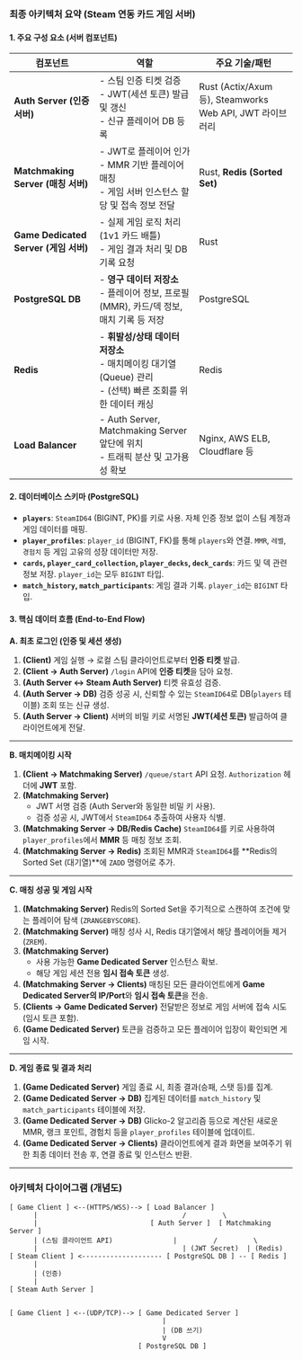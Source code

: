### 최종 아키텍처 요약 (Steam 연동 카드 게임 서버)

#### 1. 주요 구성 요소 (서버 컴포넌트)

| 컴포넌트                              | 역할                                                                                                        | 주요 기술/패턴                                           |
| ------------------------------------- | ----------------------------------------------------------------------------------------------------------- | -------------------------------------------------------- |
| **Auth Server (인증 서버)**           | - 스팀 인증 티켓 검증<br>- JWT(세션 토큰) 발급 및 갱신<br>- 신규 플레이어 DB 등록                           | Rust (Actix/Axum 등), Steamworks Web API, JWT 라이브러리 |
| **Matchmaking Server (매칭 서버)**    | - JWT로 플레이어 인가<br>- MMR 기반 플레이어 매칭<br>- 게임 서버 인스턴스 할당 및 접속 정보 전달            | Rust, **Redis (Sorted Set)**                             |
| **Game Dedicated Server (게임 서버)** | - 실제 게임 로직 처리 (1v1 카드 배틀)<br>- 게임 결과 처리 및 DB 기록 요청                                   | Rust                                                     |
| **PostgreSQL DB**                     | - **영구 데이터 저장소**<br>- 플레이어 정보, 프로필(MMR), 카드/덱 정보, 매치 기록 등 저장                   | PostgreSQL                                               |
| **Redis**                             | - **휘발성/상태 데이터 저장소**<br>- 매치메이킹 대기열(Queue) 관리<br>- (선택) 빠른 조회를 위한 데이터 캐싱 | Redis                                                    |
| **Load Balancer**                     | - Auth Server, Matchmaking Server 앞단에 위치<br>- 트래픽 분산 및 고가용성 확보                             | Nginx, AWS ELB, Cloudflare 등                            |

#### 2. 데이터베이스 스키마 (PostgreSQL)

- **`players`**: `SteamID64` (BIGINT, PK)를 키로 사용. 자체 인증 정보 없이 스팀 계정과 게임 데이터를 매핑.
- **`player_profiles`**: `player_id` (BIGINT, FK)를 통해 `players`와 연결. `MMR`, `레벨`, `경험치` 등 게임 고유의 성장 데이터만 저장.
- **`cards`, `player_card_collection`, `player_decks`, `deck_cards`**: 카드 및 덱 관련 정보 저장. `player_id`는 모두 `BIGINT` 타입.
- **`match_history`, `match_participants`**: 게임 결과 기록. `player_id`는 `BIGINT` 타입.

#### 3. 핵심 데이터 흐름 (End-to-End Flow)

**A. 최초 로그인 (인증 및 세션 생성)**

1.  **(Client)** 게임 실행 → 로컬 스팀 클라이언트로부터 **인증 티켓** 발급.
2.  **(Client → Auth Server)** `/login` API에 **인증 티켓**을 담아 요청.
3.  **(Auth Server ↔ Steam Auth Server)** 티켓 유효성 검증.
4.  **(Auth Server → DB)** 검증 성공 시, 신뢰할 수 있는 `SteamID64`로 DB(`players` 테이블) 조회 또는 신규 생성.
5.  **(Auth Server → Client)** 서버의 비밀 키로 서명된 **JWT(세션 토큰)** 발급하여 클라이언트에게 전달.

---

**B. 매치메이킹 시작**

1.  **(Client → Matchmaking Server)** `/queue/start` API 요청. `Authorization` 헤더에 **JWT** 포함.
2.  **(Matchmaking Server)**
    - JWT 서명 검증 (Auth Server와 동일한 비밀 키 사용).
    - 검증 성공 시, JWT에서 `SteamID64` 추출하여 사용자 식별.
3.  **(Matchmaking Server → DB/Redis Cache)** `SteamID64`를 키로 사용하여 `player_profiles`에서 **MMR** 등 매칭 정보 조회.
4.  **(Matchmaking Server → Redis)** 조회된 MMR과 `SteamID64`를 **Redis의 Sorted Set (대기열)**에 `ZADD` 명령어로 추가.

---

**C. 매칭 성공 및 게임 시작**

1.  **(Matchmaking Server)** Redis의 Sorted Set을 주기적으로 스캔하여 조건에 맞는 플레이어 탐색 (`ZRANGEBYSCORE`).
2.  **(Matchmaking Server)** 매칭 성사 시, Redis 대기열에서 해당 플레이어들 제거 (`ZREM`).
3.  **(Matchmaking Server)**
    - 사용 가능한 **Game Dedicated Server** 인스턴스 확보.
    - 해당 게임 세션 전용 **임시 접속 토큰** 생성.
4.  **(Matchmaking Server → Clients)** 매칭된 모든 클라이언트에게 **Game Dedicated Server의 IP/Port**와 **임시 접속 토큰**을 전송.
5.  **(Clients → Game Dedicated Server)** 전달받은 정보로 게임 서버에 접속 시도 (임시 토큰 포함).
6.  **(Game Dedicated Server)** 토큰을 검증하고 모든 플레이어 입장이 확인되면 게임 시작.

---

**D. 게임 종료 및 결과 처리**

1.  **(Game Dedicated Server)** 게임 종료 시, 최종 결과(승패, 스탯 등)를 집계.
2.  **(Game Dedicated Server → DB)** 집계된 데이터를 `match_history` 및 `match_participants` 테이블에 저장.
3.  **(Game Dedicated Server → DB)** Glicko-2 알고리즘 등으로 계산된 새로운 MMR, 랭크 포인트, 경험치 등을 `player_profiles` 테이블에 업데이트.
4.  **(Game Dedicated Server → Clients)** 클라이언트에게 결과 화면을 보여주기 위한 최종 데이터 전송 후, 연결 종료 및 인스턴스 반환.

---

### 아키텍처 다이어그램 (개념도)

```
[ Game Client ] <--(HTTPS/WSS)--> [ Load Balancer ]
      |                                    /         \
      |                            [ Auth Server ]  [ Matchmaking Server ]
      | (스팀 클라이언트 API)               |         /         \
      |                                    | (JWT Secret)  | (Redis)
[ Steam Client ] <-------------------- [ PostgreSQL DB ] -- [ Redis ]
      |
      | (인증)
      |
[ Steam Auth Server ]


[ Game Client ] <--(UDP/TCP)--> [ Game Dedicated Server ]
                                      |
                                      | (DB 쓰기)
                                      V
                                [ PostgreSQL DB ]
```
